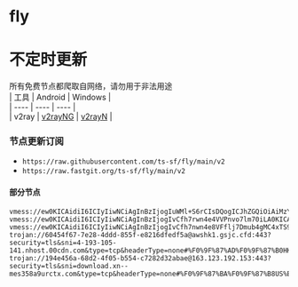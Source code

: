 # fly
# 不定时更新
所有免费节点都爬取自网络，请勿用于非法用途  
|  工具  | Android  | Windows  |  
|  ----  | ----   | ----  |  
| v2ray  | [v2rayNG](https://github.com/2dust/v2rayNG/releases) | [v2rayN](https://github.com/2dust/v2rayN/releases) |  
  
### 节点更新订阅  
- `https://raw.githubusercontent.com/ts-sf/fly/main/v2`  
- `https://raw.fastgit.org/ts-sf/fly/main/v2`  
#### 部分节点  
``` 
vmess://ew0KICAidiI6ICIyIiwNCiAgInBzIjogIuWMl+S6rCIsDQogICJhZGQiOiAiMzYuMTM0LjE2LjE5MCIsDQogICJwb3J0IjogIjExMDIzIiwNCiAgImlkIjogIjhjMDQyYTM4LTcxYzEtMWRjYi0wMGRmLTU0ODgwMjM2ZTBkYyIsDQogICJhaWQiOiAiMCIsDQogICJzY3kiOiAiYXV0byIsDQogICJuZXQiOiAidGNwIiwNCiAgInR5cGUiOiAibm9uZSIsDQogICJob3N0IjogIiIsDQogICJwYXRoIjogIi8iLA0KICAidGxzIjogIiIsDQogICJzbmkiOiAiIiwNCiAgImFscG4iOiAiIiwNCiAgImZwIjogIiINCn0=
vmess://ew0KICAidiI6ICIyIiwNCiAgInBzIjogIvCfh7rwn4e4VVPnvo7lm70iLA0KICAiYWRkIjogIjEwNy4xNDguMjAzLjU1IiwNCiAgInBvcnQiOiAiNTUzMzciLA0KICAiaWQiOiAiNDE4MDQ4YWYtYTI5My00Yjk5LTliMGMtOThjYTM1ODBkZDI0IiwNCiAgImFpZCI6ICI2NCIsDQogICJzY3kiOiAiYXV0byIsDQogICJuZXQiOiAidGNwIiwNCiAgInR5cGUiOiAibm9uZSIsDQogICJob3N0IjogIiIsDQogICJwYXRoIjogIi8iLA0KICAidGxzIjogIiIsDQogICJzbmkiOiAiIiwNCiAgImFscG4iOiAiIiwNCiAgImZwIjogIiINCn0=
vmess://ew0KICAidiI6ICIyIiwNCiAgInBzIjogIvCfh7nwn4e8VFflj7Dmub4gMC4xTS9zIiwNCiAgImFkZCI6ICJ0dzk5LWhpbmV0Lm15bm9kZXMwMDEub25lIiwNCiAgInBvcnQiOiAiNTQzMiIsDQogICJpZCI6ICJkNWVmMWRmMy00MDY5LTNiMjUtOWRjMS0xNmIyYmU5YjNlNmIiLA0KICAiYWlkIjogIjAiLA0KICAic2N5IjogImF1dG8iLA0KICAibmV0IjogInRjcCIsDQogICJ0eXBlIjogIm5vbmUiLA0KICAiaG9zdCI6ICJEbC5rZ3ZuLmdhcmVuYW5vdy5jb20iLA0KICAicGF0aCI6ICIvZnV6enlwbiIsDQogICJ0bHMiOiAiIiwNCiAgInNuaSI6ICIiLA0KICAiYWxwbiI6ICIiLA0KICAiZnAiOiAiIg0KfQ==
trojan://60454f67-7e28-4ddd-855f-e8216dfedf5a@awshk1.gsjc.cfd:443?security=tls&sni=4-193-105-141.nhost.00cdn.com&type=tcp&headerType=none#%F0%9F%87%AD%F0%9F%87%B0HK%E9%A6%99%E6%B8%AF
trojan://194e456a-68d2-4f05-b554-c7282d32abae@163.123.192.153:443?security=tls&sni=download.xn--mes358a9urctx.com&type=tcp&headerType=none#%F0%9F%87%BA%F0%9F%87%B8US%E7%BE%8E%E5%9B%BD
```